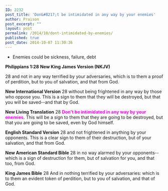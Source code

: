 ```yaml
---
ID: 2232
post_title: 'Don&#8217;t be intimidated in any way by your enemies'
author: Praison
post_excerpt: ""
layout: post
permalink: /2014/10/dont-intimidated-by-enemies/
published: true
post_date: 2014-10-07 11:30:36
---
```

<ul>
	<li>Enemies could be sickness, failure, debt</li>
</ul>
<strong>Philippians 1:28</strong>
<strong> New King James Version (NKJV)</strong>

28 and not in any way terrified by your adversaries, which is to them a proof of perdition, but to you of salvation, and that from God.

<strong>New International Version</strong>
28 without being frightened in any way by those who oppose you. This is a sign to them that they will be destroyed, but that you will be saved--and that by God.

<strong>New Living Translation</strong>
28 <span style="color: #ff00ff;"><strong>Don't be intimidated in any way by your enemies</strong></span>. This will be a sign to them that they are going to be destroyed, but that you are going to be saved, even by God himself.

<strong>English Standard Version</strong>
28 and not frightened in anything by your opponents. This is a clear sign to them of their destruction, but of your salvation, and that from God.

<strong>New American Standard Bible</strong>
28 in no way alarmed by your opponents-- which is a sign of destruction for them, but of salvation for you, and that too, from God.

<strong>King James Bible</strong>
28 And in nothing terrified by your adversaries: which is to them an evident token of perdition, but to you of salvation, and that of God.